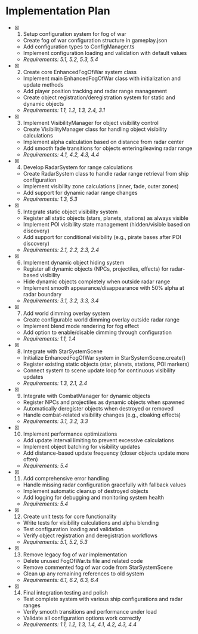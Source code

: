 # Implementation Plan

- [x] 1. Setup configuration system for fog of war


  - Create fog of war configuration structure in gameplay.json
  - Add configuration types to ConfigManager.ts
  - Implement configuration loading and validation with default values
  - _Requirements: 5.1, 5.2, 5.3, 5.4_

- [x] 2. Create core EnhancedFogOfWar system class


  - Implement main EnhancedFogOfWar class with initialization and update methods
  - Add player position tracking and radar range management
  - Create object registration/deregistration system for static and dynamic objects
  - _Requirements: 1.1, 1.2, 1.3, 2.4, 3.1_

- [x] 3. Implement VisibilityManager for object visibility control

  - Create VisibilityManager class for handling object visibility calculations
  - Implement alpha calculation based on distance from radar center
  - Add smooth fade transitions for objects entering/leaving radar range
  - _Requirements: 4.1, 4.2, 4.3, 4.4_

- [x] 4. Develop RadarSystem for range calculations

  - Create RadarSystem class to handle radar range retrieval from ship configuration
  - Implement visibility zone calculations (inner, fade, outer zones)
  - Add support for dynamic radar range changes
  - _Requirements: 1.3, 5.3_

- [x] 5. Integrate static object visibility system

  - Register all static objects (stars, planets, stations) as always visible
  - Implement POI visibility state management (hidden/visible based on discovery)
  - Add support for conditional visibility (e.g., pirate bases after POI discovery)
  - _Requirements: 2.1, 2.2, 2.3, 2.4_

- [x] 6. Implement dynamic object hiding system

  - Register all dynamic objects (NPCs, projectiles, effects) for radar-based visibility
  - Hide dynamic objects completely when outside radar range
  - Implement smooth appearance/disappearance with 50% alpha at radar boundary
  - _Requirements: 3.1, 3.2, 3.3, 3.4_

- [x] 7. Add world dimming overlay system

  - Create configurable world dimming overlay outside radar range
  - Implement blend mode rendering for fog effect
  - Add option to enable/disable dimming through configuration
  - _Requirements: 1.1, 1.4_

- [x] 8. Integrate with StarSystemScene


  - Initialize EnhancedFogOfWar system in StarSystemScene.create()
  - Register existing static objects (star, planets, stations, POI markers)
  - Connect system to scene update loop for continuous visibility updates
  - _Requirements: 1.3, 2.1, 2.4_

- [x] 9. Integrate with CombatManager for dynamic objects


  - Register NPCs and projectiles as dynamic objects when spawned
  - Automatically deregister objects when destroyed or removed
  - Handle combat-related visibility changes (e.g., cloaking effects)
  - _Requirements: 3.1, 3.2, 3.3_

- [x] 10. Implement performance optimizations

  - Add update interval limiting to prevent excessive calculations
  - Implement object batching for visibility updates
  - Add distance-based update frequency (closer objects update more often)
  - _Requirements: 5.4_

- [x] 11. Add comprehensive error handling


  - Handle missing radar configuration gracefully with fallback values
  - Implement automatic cleanup of destroyed objects
  - Add logging for debugging and monitoring system health
  - _Requirements: 5.4_

- [x] 12. Create unit tests for core functionality

  - Write tests for visibility calculations and alpha blending
  - Test configuration loading and validation
  - Verify object registration and deregistration workflows
  - _Requirements: 5.1, 5.2, 5.3_

- [x] 13. Remove legacy fog of war implementation


  - Delete unused FogOfWar.ts file and related code
  - Remove commented fog of war code from StarSystemScene
  - Clean up any remaining references to old system
  - _Requirements: 6.1, 6.2, 6.3, 6.4_

- [x] 14. Final integration testing and polish


  - Test complete system with various ship configurations and radar ranges
  - Verify smooth transitions and performance under load
  - Validate all configuration options work correctly
  - _Requirements: 1.1, 1.2, 1.3, 1.4, 4.1, 4.2, 4.3, 4.4_